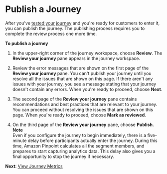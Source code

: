 # Publish a Journey<a name="journeys-publish"></a>

After you've [tested your journey](journeys-review-test.md#journeys-test) and you're ready for customers to enter it, you can publish the journey\. The publishing process requires you to complete the review process one more time\.

**To publish a journey**

1. In the upper\-right corner of the journey workspace, choose **Review**\. The **Review your journey** pane appears in the journey workspace\.

1. Review the error messages that are shown on the first page of the **Review your journey** pane\. You can't publish your journey until you resolve all the issues that are shown on this page\. If there aren't any issues with your journey, you see a message stating that your journey doesn't contain any errors\. When you're ready to proceed, choose **Next**\.

1. The second page of the **Review your journey** pane contains recommendations and best practices that are relevant to your journey\. You can proceed without resolving the issues that are shown on this page\. When you're ready to proceed, choose **Mark as reviewed**\.

1. On the third page of the **Review your journey** pane, choose **Publish**\.
**Note**  
Even if you configure the journey to begin immediately, there is a five\-minute delay before participants actually enter the journey\. During this time, Amazon Pinpoint calculates all the segment members, and prepares to start capturing analytics data\. This delay also gives you a final opportunity to stop the journey if necessary\.

**Next**: [View Journey Metrics](journeys-metrics.md)